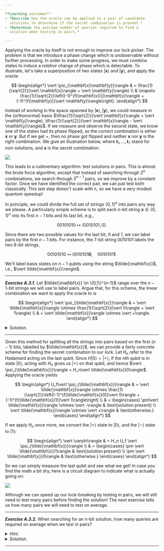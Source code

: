 ```yaml
---

**Learning outcomes**
- *Describe how the oracle can be applied to a pair of candidate
  solutions to determine if the secret combination is present.*
- *Determine the average number of queries required to find a
  solution when testing in pairs.*

---
```


Applying the oracle by itself is not enough to improve our lock
picker. The problem is that we introduce a phase change which is
unobservable without further processing. In order to make some
progress, we must *combine* states to induce a *relative* change of phase which is detectable. To illustrate, let's take a superposition of two states $\vert \mathbf{x}\rangle$ and $\vert \mathbf{y}\rangle,$ and apply the oracle:

$$
\begin{align*}
  \vert \psi_{\mathbf{x}\mathbf{y}}\rangle & = \frac{1}{\sqrt{2}}(\vert \mathbf{x}\rangle +
  \vert \mathbf{y}\rangle) \\ & \mapsto \frac{1}{\sqrt{2}}\left((-1)^{f(\mathbf{x})}|\mathbf{x}\rangle +
  (-1)^{f(\mathbf{y})}\vert \mathbf{y}\rangle\right).
\end{align*}
$$

Instead of working in the space spanned by $\vert \mathbf{x}\rangle, \vert
\mathbf{y}\rangle$, we could measure in the (orthonormal) basis $\tfrac{1}{\sqrt{2}}(\vert
\mathbf{x}\rangle + \vert \mathbf{y}\rangle), \tfrac{1}{\sqrt{2}}(\vert
\mathbf{x}\rangle - \vert \mathbf{y}\rangle)$. If we
measure and observe the second state, we know one of the states had
its phase flipped, so the correct combination is either $\mathbf{x}$ or $\mathbf{y}$. But if we get $+$, then no phase got flipped and neither $\mathbf{x}$ nor $\mathbf{y}$ is the right combination. We give an illustration below, where $\mathbf{t}_1, \ldots, \mathbf{t}_7$ stand for non-solutions, and $\mathbf{s}$ is the secret combination:

![](pics/pairs.svg)

This leads to a rudimentary algorithm: test solutions in pairs. This is almost the brute force algorithm, except that instead of searching through $2^n$ combinations, we search through $2^{n-1}$ pairs, so we improve by a constant factor. Once we have identified the correct pair, we can just test both classically. This last step doesn't scale with $n$, so we have a very modest quantum speedup!

In principle, we could divide the full set of strings $\{0, 1\}^n$
into pairs any way we please. A particularly simple scheme is to split
each $n$-bit string $\mathbf{x}\in \{0,1\}^n$ into its first $n - 1$ bits and its last bit, e.g.,

$$
00101010 \mapsto (0010101, 0).
$$

Since there are two possible values for the last bit, $0$ and $1,$ we
can label pairs by the first $n -1$ bits. For instance, the $7$-bit
string $0010101$ labels the two $8$-bit strings,

$$
00101010 \mapsto 0010101\mathbf{0}, \quad 0010101\mathbf{1}.
$$

We'll label basis states on $n-1$ qubits using the string
$\tilde{\mathbf{x}}$, i.e., $\vert \tilde{\mathbf{x}}\rangle$.

---

***Exercise A.3.1.*** Let $\tilde{\mathbf{x}} \in \{0,1\}^{n-1}$ range over the $n-1$-bit strings we will use to label pairs. Argue that, for this scheme, the linear combination we want to apply the oracle to is

$$
\begin{align*}
      \vert \psi_{\tilde{\mathbf{x}}}\rangle & = \vert \tilde{\mathbf{x}}\rangle
      \otimes \frac{1}{\sqrt{2}}(\vert 0\rangle + \vert 1\rangle) \\
      & = \vert \tilde{\mathbf{x}}\rangle
      \otimes \vert +\rangle.
\end{align*}
$$

<details>
<summary class><i>Solution.</i></summary>

For an arbitrary pair $\mathbf{x}, \mathbf{y}$, we want to apply the oracle to

$$
\vert \psi_{\mathbf{x}\mathbf{y}}\rangle = \frac{1}{\sqrt{2}}(\vert \mathbf{x}\rangle +
  \vert \mathbf{y}\rangle).
$$
  
When $\mathbf{x}=\tilde{\mathbf{x}}0$ and $\mathbf{y}=\tilde{\mathbf{x}}1$, this becomes

$$
\begin{align*}
\vert \psi_{\tilde{\mathbf{x}}}\rangle & = \frac{1}{\sqrt{2}}(\vert \tilde{\mathbf{x}}0\rangle + \vert \tilde{\mathbf{x}}1\rangle) \\
& = \vert \tilde{\mathbf{x}}\rangle \otimes \frac{1}{\sqrt{2}}(\vert 0\rangle + \vert 1\rangle) \\ & = \vert \tilde{\mathbf{x}}\rangle \otimes \vert +\rangle.
\end{align*}
$$

<div align="right">▢</div>

</details>

---

Given this method for splitting all the strings into pairs based on the first $(n-1)$ bits, labelled by $\tilde{\mathbf{x}}$, we can provide a fairly concrete scheme for finding the secret combination to our lock. Let $H_n$ refer to the Hadamard acting on the last qubit. Since $H\vert 0\rangle = \vert +\rangle$, if the $n$th qubit is in state $|0\rangle$, acting with $H_n$ gives us $\vert +\rangle$ on that qubit, and hence $\vert \psi_{\tilde{\mathbf{x}}}\rangle = H_n\vert \tilde{\mathbf{x}}0\rangle$. Applying the oracle yields

$$
\begin{align*}
U_f\vert \psi_{\tilde{\mathbf{x}}}\rangle & = \vert \tilde{\mathbf{x}}\rangle \otimes \frac{1}{\sqrt{2}}\left((-1)^{f(\tilde{\mathbf{x}}0)}\vert 0\rangle +
(-1)^{f(\tilde{\mathbf{x}}1)}\vert 1\rangle\right) \\ & =
\begin{cases}
\pm\vert \tilde{\mathbf{x}}\rangle \otimes \vert -\rangle & \text{solution present} \\
\vert \tilde{\mathbf{x}}\rangle \otimes \vert +\rangle & \text{otherwise.}
\end{cases}
\end{align*}
$$

If we apply $H_n$ once more, we convert the $\vert +\rangle$ state to $\vert 0\rangle$, and the $\vert -\rangle$ state to $\vert 1\rangle$:

$$
\begin{align*}
      \vert \varphi\rangle & = H_n U_f \vert \psi_{\tilde{\mathbf{x}}}\rangle \\
      & = 
      \begin{cases}
\pm \vert \tilde{\mathbf{x}}1\rangle & \text{solution present} \\
\pm \vert \tilde{\mathbf{x}}0\rangle & \text{otherwise.}
\end{cases}
\end{align*}
$$

So we can simply measure the last qubit and see what we get! In case you find the math a bit dry, here is a circuit diagram to indicate what is actually going on:

![](pics/flowchart.svg)

Although we can speed up our lock-breaking by testing in pairs, we
will still need to test many pairs before finding the solution! The next exercise tells us how many pairs we will need to test on average.

---

***Exercise A.3.2.*** When searching for an $n$-bit solution, how many
   queries are required on average when we test in pairs?

<details>
<summary class><i>Hint.</i></summary>
Suppose that each position in the list is equally likely, and compute
the expected position.
</details>

<details>
<summary class><i>Solution.</i></summary>
Let $L = 2^{n-1}$, the number of pairs. If the position $\ell$ of the combination is random and uniform in the list, the average position is

$$
\begin{align*}
\sum_{\ell=1}^L \frac{\ell}{L} & = \frac{1}{L}(1 + 2 + \cdots + L) \\
& = \frac{1}{2L} L(L + 1) \\ & = \frac{1}{2}(L+1).
\end{align*}
$$

Thus, the average number of pairs we will need to test is $(L+1)/2 = (2^{n-1}+1)/2$. ▢

</details>

---

